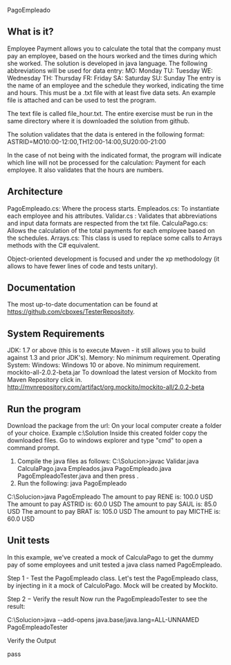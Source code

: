 PagoEmpleado

  What is it?
  -----------

  Employee Payment allows you to calculate the total that the company must pay an employee, based on the hours
  worked and the times during which she worked. The solution is developed in java language.
  The following abbreviations will be used for data entry:
  MO: Monday
  TU: Tuesday
  WE: Wednesday
  TH: Thursday
  FR: Friday
  SA: Saturday
  SU: Sunday
  The entry is the name of an employee and the schedule they worked, indicating the time and hours. This must be a
   .txt file with at least five data sets. An example file is attached and can be used to test the program.

  The text file is called file_hour.txt. The entire exercise must be run in the same directory where it is downloaded
  the solution from github.

  The solution validates that the data is entered in the following format:
  ASTRID=MO10:00-12:00,TH12:00-14:00,SU20:00-21:00

  In the case of not being with the indicated format, the program will indicate which line will not be processed for 
  the calculation:
    Payment for each employee.
    It also validates that the hours are numbers.

   Architecture
   ------------
   PagoEmpleado.cs: Where the process starts.
   Empleados.cs: To instantiate each employee and his attributes.
   Validar.cs : Validates that abbreviations and input data formats are respected from the txt file.
   CalculaPago.cs: Allows the calculation of the total payments for each employee based on the schedules.
   Arrays.cs: This class is used to replace some calls to Arrays methods with the C# equivalent.
    

   Object-oriented development is focused and under the xp methodology (it allows to have fewer lines of code and tests
   unitary).

  Documentation
  -------------

  The most up-to-date documentation can be found at https://github.com/cboxes/TesterRepositoty.


  System Requirements
  -------------------

  JDK:
    1.7 or above (this is to execute Maven - it still allows you to build against 1.3
    and prior JDK's).
  Memory:
    No minimum requirement.
  Operating System:
    Windows:
      Windows 10 or above.
      No minimum requirement.
  mockito-all-2.0.2-beta.jar
    To download the latest version of Mockito from Maven Repository click in.
    http://mvnrepository.com/artifact/org.mockito/mockito-all/2.0.2-beta


   Run the program
   --------------------

   Download the package from the url:
   On your local computer create a folder of your choice. Example c:\Solution
   Inside this created folder copy the downloaded files.
   Go to windows explorer and type "cmd" to open a command prompt.
   1) Compile the java files as follows:
     C:\Solucion>javac Validar.java CalculaPago.java Empleados.java PagoEmpleado.java PagoEmpleadoTester.java
     and then press <Enter>.
   2) Run the following:
      java PagoEmpleado

   C:\Solucion>java PagoEmpleado
   The amount to pay RENE is: 100.0 USD
   The amount to pay ASTRID is: 60.0 USD
   The amount to pay SAUL is: 85.0 USD
   The amount to pay BRAT is: 105.0 USD
   The amount to pay MICTHE is: 60.0 USD

   Unit tests
   -----------------
   In this example, we've created a mock of CalculaPago to get the dummy pay of some employees and unit tested a java class named PagoEmpleado.
  
   Step 1 - Test the PagoEmpleado class.
   Let's test the PagoEmpleado class, by injecting in it a mock of CalculoPago. Mock will be created by Mockito.
   
   Step 2 − Verify the result
   Now run the PagoEmpleadoTester to see the result:
 
   C:\Solucion>java --add-opens java.base/java.lang=ALL-UNNAMED PagoEmpleadoTester
  
   Verify the Output
   
   pass